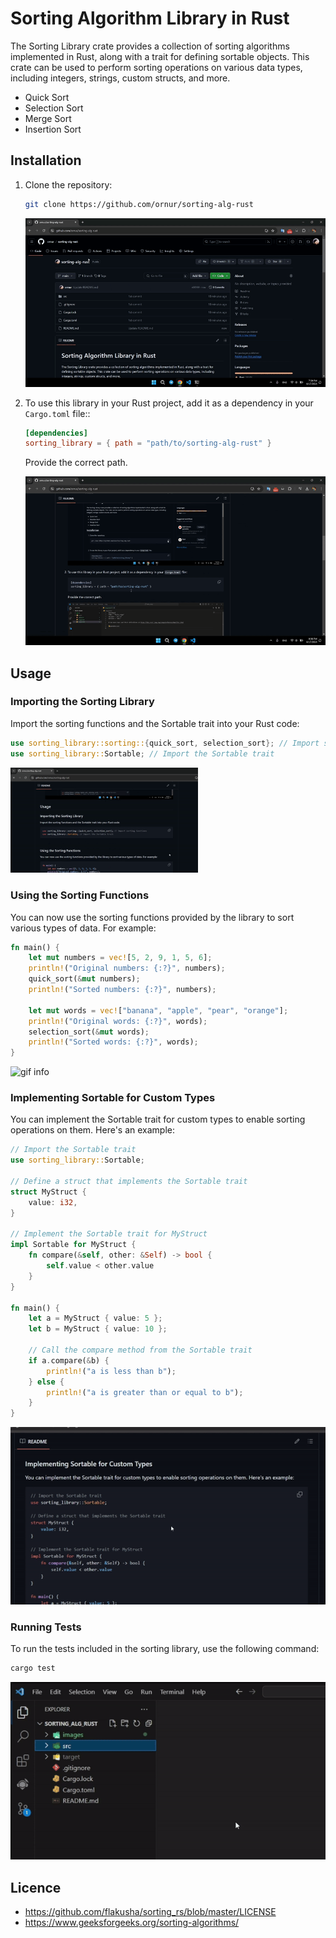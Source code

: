 # Sorting Algorithm Library in Rust
The Sorting Library crate provides a collection of sorting algorithms implemented in Rust, along with a trait for defining sortable objects. This crate can be used to perform sorting operations on various data types, including integers, strings, custom structs, and more.
- Quick Sort
- Selection Sort
- Merge Sort
- Insertion Sort

## Installation
1. Clone the repository:
    ```bash
    git clone https://github.com/ornur/sorting-alg-rust
    ```
    ![gif](https://github.com/ornur/sorting-alg-rust/blob/main/images/1.gif)

2. To use this library in your Rust project, add it as a dependency in your `Cargo.toml` file::
    ```toml
    [dependencies]
    sorting_library = { path = "path/to/sorting-alg-rust" }
    ```
    Provide the correct path.

    ![gif](https://github.com/ornur/sorting-alg-rust/blob/main/images/2.gif)

## Usage
### Importing the Sorting Library
Import the sorting functions and the Sortable trait into your Rust code:
```rust
use sorting_library::sorting::{quick_sort, selection_sort}; // Import sorting functions
use sorting_library::Sortable; // Import the Sortable trait
```

<img src="https://github.com/ornur/sorting-alg-rust/blob/main/images/3.gif" width="300" alt="gif info">

### Using the Sorting Functions
You can now use the sorting functions provided by the library to sort various types of data. For example:

```rust
fn main() {
    let mut numbers = vec![5, 2, 9, 1, 5, 6];
    println!("Original numbers: {:?}", numbers);
    quick_sort(&mut numbers);
    println!("Sorted numbers: {:?}", numbers);

    let mut words = vec!["banana", "apple", "pear", "orange"];
    println!("Original words: {:?}", words);
    selection_sort(&mut words);
    println!("Sorted words: {:?}", words);
}
```

<img src="https://github.com/ornur/sorting-alg-rust/blob/main/images/4.gif" width="300" alt="gif info">

### Implementing Sortable for Custom Types
You can implement the Sortable trait for custom types to enable sorting operations on them. Here's an example:
```rust
// Import the Sortable trait
use sorting_library::Sortable;

// Define a struct that implements the Sortable trait
struct MyStruct {
    value: i32,
}

// Implement the Sortable trait for MyStruct
impl Sortable for MyStruct {
    fn compare(&self, other: &Self) -> bool {
        self.value < other.value
    }
}

fn main() {
    let a = MyStruct { value: 5 };
    let b = MyStruct { value: 10 };

    // Call the compare method from the Sortable trait
    if a.compare(&b) {
        println!("a is less than b");
    } else {
        println!("a is greater than or equal to b");
    }
}

```
![gif](https://github.com/ornur/sorting-alg-rust/blob/main/images/5.gif)
### Running Tests
To run the tests included in the sorting library, use the following command:
```bash
cargo test
```
![gif](https://github.com/ornur/sorting-alg-rust/blob/main/images/6.gif)
## Licence
- https://github.com/flakusha/sorting_rs/blob/master/LICENSE
- https://www.geeksforgeeks.org/sorting-algorithms/
